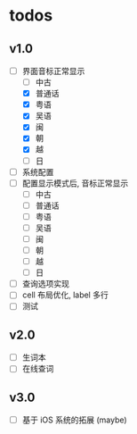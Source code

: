 # todos

## v1.0

- [ ] 界面音标正常显示
    - [ ] 中古
    - [x] 普通话
    - [x] 粤语
    - [x] 吴语
    - [x] 闽
    - [x] 朝
    - [x] 越
    - [ ] 日
- [ ] 系统配置
- [ ] ​配置显示模式后, 音标正常显示
    - [ ] 中古
    - [ ] 普通话
    - [ ] 粤语
    - [ ] 吴语
    - [ ] 闽
    - [ ] 朝
    - [ ] 越
    - [ ] 日
- [ ] 查询选项实现
- [ ] cell 布局优化, label 多行
- [ ] 测试

## v2.0

- [ ] 生词本
- [ ] 在线查词

## v3.0

- [ ] 基于 iOS 系统的拓展 (maybe)


